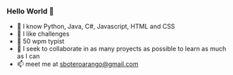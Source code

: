 ### Hello World 👋

<!--
**sboteroarango/sboteroarango** is a ✨ _special_ ✨ repository because its `README.md` (this file) appears on your GitHub profile.

Here are some ideas to get you started:
-->
- 📓 I know Python, Java, C#, Javascript, HTML and CSS
- 🔭 I like challenges
- 💪 50 wpm typist
- 👯 I seek to collaborate in as many proyects as possible to learn as much as I can
- 📫 meet me at sboteroarango@gmail.com


